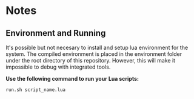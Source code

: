 # Notes

## Environment and Running

It's possible but not necesary to install and setup lua environment for the system.
The compiled environment is placed in the environment folder under the root directory of this repository.
However, this will make it impossible to debug with integrated tools.

**Use the following command to run your Lua scripts:**

```bash
run.sh script_name.lua
```
